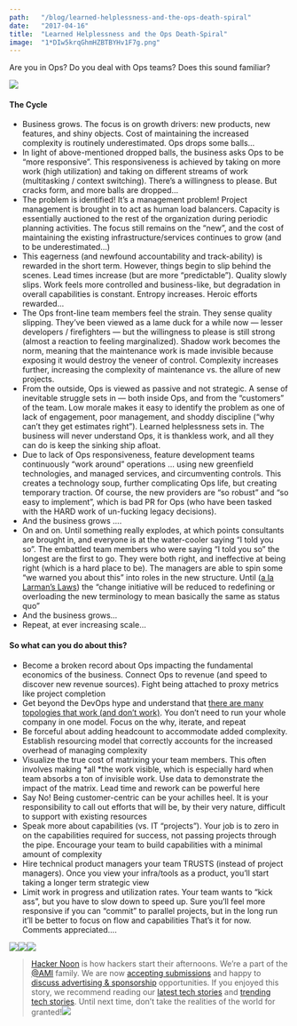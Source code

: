 ```yaml
---
path:	"/blog/learned-helplessness-and-the-ops-death-spiral"
date:	"2017-04-16"
title:	"Learned Helplessness and the Ops Death-Spiral"
image:	"1*DIw5krqGhmHZBTBYHv1F7g.png"
---
```


Are you in Ops? Do you deal with Ops teams? Does this sound familiar?

![](/images/1*DIw5krqGhmHZBTBYHv1F7g.png)

#### The Cycle

* Business grows. The focus is on growth drivers: new products, new features, and shiny objects. Cost of maintaining the increased complexity is routinely underestimated. Ops drops some balls…
* In light of above-mentioned dropped balls, the business asks Ops to be “more responsive”. This responsiveness is achieved by taking on more work (high utilization) and taking on different streams of work (multitasking / context switching). There’s a willingness to please. But cracks form, and more balls are dropped…
* The problem is identified! It’s a management problem! Project management is brought in to act as human load balancers. Capacity is essentially auctioned to the rest of the organization during periodic planning activities. The focus still remains on the “new”, and the cost of maintaining the existing infrastructure/services continues to grow (and to be underestimated…)
* This eagerness (and newfound accountability and track-ability) is rewarded in the short term. However, things begin to slip behind the scenes. Lead times increase (but are more “predictable”). Quality slowly slips. Work feels more controlled and business-like, but degradation in overall capabilities is constant. Entropy increases. Heroic efforts rewarded…
* The Ops front-line team members feel the strain. They sense quality slipping. They’ve been viewed as a lame duck for a while now — lesser developers / firefighters — but the willingness to please is still strong (almost a reaction to feeling marginalized). Shadow work becomes the norm, meaning that the maintenance work is made invisible because exposing it would destroy the veneer of control. Complexity increases further, increasing the complexity of maintenance vs. the allure of new projects.
* From the outside, Ops is viewed as passive and not strategic. A sense of inevitable struggle sets in — both inside Ops, and from the “customers” of the team. Low morale makes it easy to identify the problem as one of lack of engagement, poor management, and shoddy discipline (“why can’t they get estimates right”). Learned helplessness sets in. The business will never understand Ops, it is thankless work, and all they can do is keep the sinking ship afloat.
* Due to lack of Ops responsiveness, feature development teams continuously “work around” operations … using new greenfield technologies, and managed services, and circumventing controls. This creates a technology soup, further complicating Ops life, but creating temporary traction. Of course, the new providers are “so robust” and “so easy to implement”, which is bad PR for Ops (who have been tasked with the HARD work of un-fucking legacy decisions).
* And the business grows ….
* On and on. Until something really explodes, at which points consultants are brought in, and everyone is at the water-cooler saying “I told you so”. The embattled team members who were saying “I told you so” the longest are the first to go. They were both right, and ineffective at being right (which is a hard place to be). The managers are able to spin some “we warned you about this” into roles in the new structure. Until ([a la Larman’s Laws](http://www.craiglarman.com/wiki/index.php?title=Larman%27s_Laws_of_Organizational_Behavior)) the “change initiative will be reduced to redefining or overloading the new terminology to mean basically the same as status quo”
* And the business grows…
* Repeat, at ever increasing scale…
#### So what can you do about this?

* Become a broken record about Ops impacting the fundamental economics of the business. Connect Ops to revenue (and speed to discover new revenue sources). Fight being attached to proxy metrics like project completion
* Get beyond the DevOps hype and understand that [there are many topologies that work (and don’t work)](http://web.devopstopologies.com/). You don’t need to run your whole company in one model. Focus on the why, iterate, and repeat
* Be forceful about adding headcount to accommodate added complexity. Establish resourcing model that correctly accounts for the increased overhead of managing complexity
* Visualize the true cost of matrixing your team members. This often involves making *all *the work visible, which is especially hard when team absorbs a ton of invisible work. Use data to demonstrate the impact of the matrix. Lead time and rework can be powerful here
* Say No! Being customer-centric can be your achilles heel. It is your responsibility to call out efforts that will be, by their very nature, difficult to support with existing resources
* Speak more about capabilities (vs. IT “projects”). Your job is to zero in on the capabilities required for success, not passing projects through the pipe. Encourage your team to build capabilities with a minimal amount of complexity
* Hire technical product managers your team TRUSTS (instead of project managers). Once you view your infra/tools as a product, you’ll start taking a longer term strategic view
* Limit work in progress and utilization rates. Your team wants to “kick ass”, but you have to slow down to speed up. Sure you’ll feel more responsive if you can “commit” to parallel projects, but in the long run it’ll be better to focus on flow and capabilities
That’s it for now. Comments appreciated….

[![](/images/1*0hqOaABQ7XGPT-OYNgiUBg.png)](http://bit.ly/HackernoonFB)[![](/images/1*Vgw1jkA6hgnvwzTsfMlnpg.png)](https://goo.gl/k7XYbx)[![](/images/1*gKBpq1ruUi0FVK2UM_I4tQ.png)](https://goo.gl/4ofytp)
> [Hacker Noon](http://bit.ly/Hackernoon) is how hackers start their afternoons. We’re a part of the [@AMI](http://bit.ly/atAMIatAMI) family. We are now [accepting submissions](http://bit.ly/hackernoonsubmission) and happy to [discuss advertising & sponsorship](mailto:partners@amipublications.com) opportunities.
> If you enjoyed this story, we recommend reading our [latest tech stories](http://bit.ly/hackernoonlatestt) and [trending tech stories](https://hackernoon.com/trending). Until next time, don’t take the realities of the world for granted!![](/images/1*35tCjoPcvq6LbB3I6Wegqw.jpeg)
